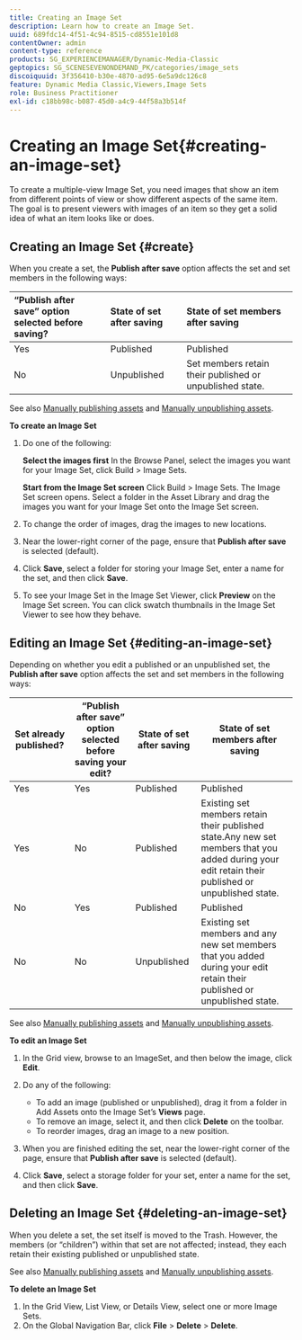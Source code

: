 ```yaml
---
title: Creating an Image Set
description: Learn how to create an Image Set.
uuid: 689fdc14-4f51-4c94-8515-cd8551e101d8
contentOwner: admin
content-type: reference
products: SG_EXPERIENCEMANAGER/Dynamic-Media-Classic
geptopics: SG_SCENESEVENONDEMAND_PK/categories/image_sets
discoiquuid: 3f356410-b30e-4870-ad95-6e5a9dc126c8
feature: Dynamic Media Classic,Viewers,Image Sets
role: Business Practitioner
exl-id: c18bb98c-b087-45d0-a4c9-44f58a3b514f
---
```

# Creating an Image Set{#creating-an-image-set}

To create a multiple-view Image Set, you need images that show an item from different points of view or show different aspects of the same item. The goal is to present viewers with images of an item so they get a solid idea of what an item looks like or does.

## Creating an Image Set {#create}

When you create a set, the **Publish after save** option affects the set and set members in the following ways:

|“Publish after save” option selected before saving?|State of set after saving|State of set members after saving|
|:--- |:--- |:--- |
|Yes|Published|Published|
|No|Unpublished|Set members retain their published or unpublished state.|

See also [Manually publishing assets](publishing-files.md#manually_publishing_assets) and [Manually unpublishing assets](publishing-files.md#manually_unpublishing_assets).

**To create an Image Set**

1. Do one of the following:

   **Select the&#xA;images first** In the Browse Panel, select the images you want for your Image Set, click Build > Image Sets.

   **Start from the Image Set screen** Click Build > Image Sets. The Image Set screen opens. Select a folder in the Asset Library and drag the images you want for your Image Set onto the Image Set screen.

1. To change the order of images, drag the images to new locations.
1. Near the lower-right corner of the page, ensure that **Publish after save** is selected (default).
1. Click **Save**, select a folder for storing your Image Set, enter a name for the set, and then click **Save**.
1. To see your Image Set in the Image Set Viewer, click **Preview** on the Image Set screen. You can click swatch thumbnails in the Image Set Viewer to see how they behave.

## Editing an Image Set {#editing-an-image-set}

Depending on whether you edit a published or an unpublished set, the **Publish after save** option affects the set and set members in the following ways:

|Set already published?|“Publish after save” option selected before saving your edit?|State of set after saving|State of set members after saving|
|--- |--- |--- |--- |
|Yes|Yes|Published|Published|
|Yes|No|Published|Existing set members retain their published state.Any new set members that you added during your edit retain their published or unpublished state.|
|No|Yes|Published|Published|
|No|No|Unpublished|Existing set members and any new set members that you added during your edit retain their published or unpublished state.|

See also [Manually publishing assets](publishing-files.md#manually_publishing_assets) and [Manually unpublishing assets](publishing-files.md#manually_unpublishing_assets).

**To edit an Image Set**

1. In the Grid view, browse to an ImageSet, and then below the image, click **Edit**.
1. Do any of the following:

    * To add an image (published or unpublished), drag it from a folder in Add Assets onto the Image Set’s **Views** page.
    * To remove an image, select it, and then click **Delete** on the toolbar.
    * To reorder images, drag an image to a new position.

1. When you are finished editing the set, near the lower-right corner of the page, ensure that **Publish after save** is selected (default).
1. Click **Save**, select a storage folder for your set, enter a name for the set, and then click **Save**.

## Deleting an Image Set {#deleting-an-image-set}

When you delete a set, the set itself is moved to the Trash. However, the members (or “children”) within that set are not affected; instead, they each retain their existing published or unpublished state.

See also [Manually publishing assets](publishing-files.md#manually_publishing_assets) and [Manually unpublishing assets](publishing-files.md#manually_unpublishing_assets).

**To delete an Image Set**

1. In the Grid View, List View, or Details View, select one or more Image Sets.
1. On the Global Navigation Bar, click **File** > **Delete** > **Delete**.
